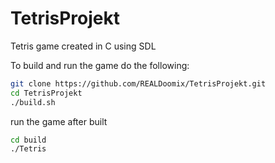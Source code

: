 # TetrisProjekt
Tetris game created in C using SDL

To build and run the game do the following:
```sh
git clone https://github.com/REALDoomix/TetrisProjekt.git
cd TetrisProjekt
./build.sh
```

run the game after built
```sh
cd build
./Tetris
```